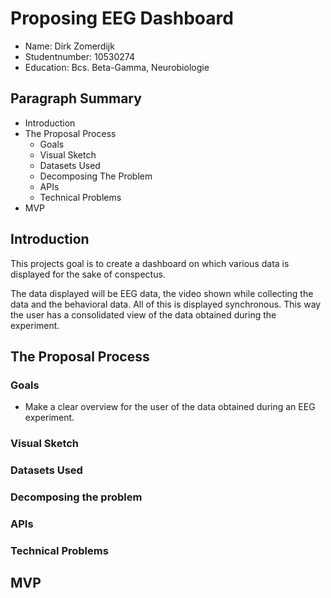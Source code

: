 # Proposing EEG Dashboard
- Name:			Dirk Zomerdijk
- Studentnumber: 	10530274
- Education: 		Bcs. Beta-Gamma, Neurobiologie

## Paragraph Summary
- Introduction
- The Proposal Process
	* Goals
	* Visual Sketch
	* Datasets Used
	* Decomposing The Problem
	* APIs
	* Technical Problems
- MVP


## Introduction
This projects goal is to create a dashboard on which various data is displayed for
the sake of conspectus. 

The data displayed will be EEG data, the video shown while collecting the data
and the behavioral data. All of this is displayed synchronous. This way the user has a consolidated view
of the data obtained during the experiment.


## The Proposal Process

### Goals

* Make a clear overview for the user of the data obtained during an EEG experiment.

### Visual Sketch

### Datasets Used

### Decomposing the problem

### APIs

### Technical Problems

## MVP